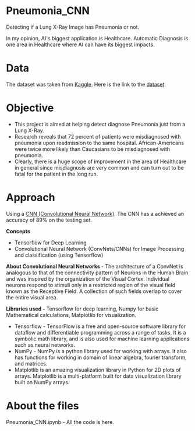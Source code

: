 # Pneumonia_CNN
Detecting if a Lung X-Ray Image has Pneumonia or not. 

In my opinion, AI's biggest application is Healthcare. Automatic Diagnosis is one area in Healthcare where AI can have its biggest impacts. 

# Data
The dataset was taken from [Kaggle](kaggle.com). Here is the link to the [dataset](https://www.kaggle.com/paultimothymooney/chest-xray-pneumonia). 

# Objective
- This project is aimed at helping detect diagnose Pneumonia just from a Lung X-Ray. 
- Research reveals that 72 percent of patients were misdiagnosed with pneumonia upon readmission to the same hospital. African-Americans were twice more likely than  Caucasians to be misdiagnosed with pneumonia. 
- Clearly, there is a huge scope of improvement in the area of Healthcare in general since misdiagnosis are very common and can turn out to be fatal for the patient in the long run.


# Approach
Using a [CNN (Convolutional Neural Network)](https://www.youtube.com/watch?v=x_VrgWTKkiM). The CNN has a achieved an accuracy of 89% on the testing set. 

**Concepts**
- Tensorflow for Deep Learning 
- Convolutional Neural Network (ConvNets/CNNs) for Image Processing and classification (using Tensorflow)

**About Convolutional Neural Networks -** The architecture of a ConvNet is analogous to that of the connectivity pattern of Neurons in the Human Brain and was inspired by the organization of the Visual Cortex. Individual neurons respond to stimuli only in a restricted region of the visual field known as the Receptive Field. A collection of such fields overlap to cover the entire visual area.

**Libraries used -** Tensorflow for deep learning, Numpy for basic Mathematical calculations, Matplotlib for visualization. 
- Tensorflow - TensorFlow is a free and open-source software library for dataflow and differentiable programming across a range of tasks. It is a symbolic math library, and is also used for machine learning applications such as neural networks.
- NumPy - NumPy is a python library used for working with arrays. It also has functions for working in domain of linear algebra, fourier transform, and matrices.
- Matplotlib is an amazing visualization library in Python for 2D plots of arrays. Matplotlib is a multi-platform built for data visualization library built on NumPy arrays.

# About the files
Pneumonia_CNN.ipynb - All the code is here. 
